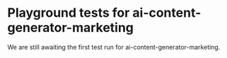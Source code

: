 # Playground tests for ai-content-generator-marketing
We are still awaiting the first test run for ai-content-generator-marketing.
